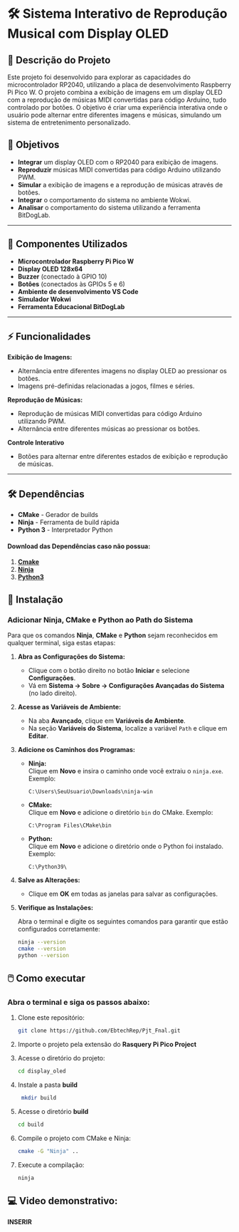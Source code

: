 # 🛠️ Sistema Interativo de Reprodução Musical com Display OLED

## 📜 Descrição do Projeto  
Este projeto foi desenvolvido para explorar as capacidades do microcontrolador RP2040, utilizando a placa de desenvolvimento Raspberry Pi Pico W. O projeto combina a exibição de imagens em um display OLED com a reprodução de músicas MIDI convertidas para código Arduino, tudo controlado por botões. O objetivo é criar uma experiência interativa onde o usuário pode alternar entre diferentes imagens e músicas, simulando um sistema de entretenimento personalizado.
## 🎯 Objetivos  

- **Integrar** um display OLED com o RP2040 para exibição de imagens.
- **Reproduzir** músicas MIDI convertidas para código Arduino utilizando PWM.
- **Simular** a exibição de imagens e a reprodução de músicas através de botões.
- **Integrar** o comportamento do sistema no ambiente Wokwi.
- **Analisar** o comportamento do sistema utilizando a ferramenta BitDogLab.

---

## 🚀 Componentes Utilizados  

- **Microcontrolador Raspberry Pi Pico W**
- **Display OLED 128x64**
- **Buzzer** (conectado à GPIO 10)
- **Botôes** (conectados às GPIOs 5 e 6)
- **Ambiente de desenvolvimento VS Code**
- **Simulador Wokwi**
- **Ferramenta Educacional BitDogLab**

---

## ⚡ Funcionalidades  

**Exibição de Imagens:**
- Alternância entre diferentes imagens no display OLED ao pressionar os botões.
- Imagens pré-definidas relacionadas a jogos, filmes e séries.

**Reprodução de Músicas:**
- Reprodução de músicas MIDI convertidas para código Arduino utilizando PWM.
- Alternância entre diferentes músicas ao pressionar os botões.


**Controle Interativo**
- Botões para alternar entre diferentes estados de exibição e reprodução de músicas.
---

## 🛠️ Dependências

- **CMake** - Gerador de builds 
- **Ninja** - Ferramenta de build rápida 
- **Python 3** - Interpretador Python

#### Download das Dependências caso não possua:
1. [**Cmake**](https://cmake.org/download/)
2. [**Ninja**](https://github.com/ninja-build/ninja/releases)
3. [**Python3**](https://www.python.org/downloads/)

## 🔧 Instalação
###   Adicionar Ninja, CMake e Python ao Path do Sistema  

Para que os comandos **Ninja**, **CMake** e **Python** sejam reconhecidos em qualquer terminal, siga estas etapas:  

1. **Abra as Configurações do Sistema:**  
   - Clique com o botão direito no botão **Iniciar** e selecione **Configurações**.  
   - Vá em **Sistema → Sobre → Configurações Avançadas do Sistema** (no lado direito).  

2. **Acesse as Variáveis de Ambiente:**  
   - Na aba **Avançado**, clique em **Variáveis de Ambiente**.  
   - Na seção **Variáveis do Sistema**, localize a variável `Path` e clique em **Editar**.  

3. **Adicione os Caminhos dos Programas:**  

   - **Ninja:**  
     Clique em **Novo** e insira o caminho onde você extraiu o `ninja.exe`. Exemplo:  
     ```
     C:\Users\SeuUsuario\Downloads\ninja-win
     ```  

   - **CMake:**  
     Clique em **Novo** e adicione o diretório `bin` do CMake. Exemplo:  
     ```
     C:\Program Files\CMake\bin
     ```  

   - **Python:**  
     Clique em **Novo** e adicione o diretório onde o Python foi instalado. Exemplo:  
     ```
     C:\Python39\
     ```  

4. **Salve as Alterações:**  
   - Clique em **OK** em todas as janelas para salvar as configurações.  

5. **Verifique as Instalações:**  

   Abra o terminal e digite os seguintes comandos para garantir que estão configurados corretamente:  

   ```bash
   ninja --version
   cmake --version
   python --version


## 🖱️ Como executar

### Abra o terminal e siga os passos abaixo:


1. Clone este repositório:

   ```bash
   git clone https://github.com/EbtechRep/Pjt_Fnal.git
   ```
2. Importe o projeto pela extensão do **Rasquery Pi Pico Project**

3. Acesse o diretório do projeto:

   ```bash
   cd display_oled
   ```

3. Instale a pasta **build**

   ```bash
    mkdir build
   ```

4. Acesse o diretório **build**

   ```bash
   cd build
   ```
5. Compile o projeto com CMake e Ninja:
   ```bash
   cmake -G "Ninja" ..
   ```   
6. Execute a compilação:
   ```bash
   ninja
   ```   
## 💻 Video demonstrativo: 
**INSERIR**
 








